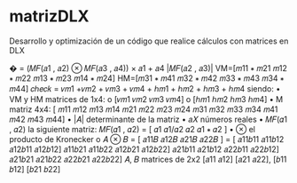 # matrizDLX
Desarrollo y optimización de un código que realice cálculos con matrices en DLX


� = (𝑀𝐹(𝑎1
, 𝑎2) ⊗ 𝑀𝐹(𝑎3
, 𝑎4)) ×
𝑎1 + 𝑎4
|𝑀𝐹(𝑎2
, 𝑎3)|
VM=[𝑚11 ∗ 𝑚21 𝑚12 ∗ 𝑚22 𝑚13 ∗ 𝑚23 𝑚14 ∗ 𝑚24]
HM=[𝑚31 ∗ 𝑚41 𝑚32 ∗ 𝑚42 𝑚33 ∗ 𝑚43 𝑚34 ∗ 𝑚44]
𝑐ℎ𝑒𝑐𝑘 = 𝑣𝑚1 +𝑣𝑚2 + 𝑣𝑚3 + 𝑣𝑚4 + ℎ𝑚1 + ℎ𝑚2 + ℎ𝑚3 + ℎ𝑚4
siendo:
• VM y HM matrices de 1x4:
o [𝑣𝑚1 𝑣𝑚2 𝑣𝑚3 𝑣𝑚4]
o [ℎ𝑚1 ℎ𝑚2 ℎ𝑚3 ℎ𝑚4]
• M matriz 4x4: [
𝑚11 𝑚12 𝑚13 𝑚14
𝑚21 𝑚22 𝑚23 𝑚24
𝑚31 𝑚32 𝑚33 𝑚34
𝑚41 𝑚42 𝑚43 𝑚44]
• |𝐴| determinante de la matriz
• 𝑎𝑋 números reales
• 𝑀𝐹(𝛼1
, 𝛼2) la siguiente matriz:
𝑀𝐹(𝛼1
, 𝛼2) = [
𝛼1 𝛼1/𝛼2
𝛼2 𝛼1 ∗ 𝛼2
]
• ⊗ el producto de Kronecker
o 𝐴 ⊗ 𝐵 = [
𝑎11𝐵 𝑎12𝐵
𝑎21𝐵 𝑎22𝐵
] = [
𝑎11𝑏11 𝑎11𝑏12 𝑎12𝑏11 𝑎12𝑏12]
𝑎11𝑏21 𝑎11𝑏22 𝑎12𝑏21 𝑎12𝑏22]
𝑎21𝑏11 𝑎21𝑏12 𝑎22𝑏11 𝑎22𝑏12]
𝑎21𝑏21 𝑎21𝑏22 𝑎22𝑏21 𝑎22𝑏22]
𝐴, 𝐵 matrices de 2x2 
[𝑎11 𝑎12]
[𝑎21 𝑎22],
[𝑏11 𝑏12]
[𝑏21 𝑏22]
